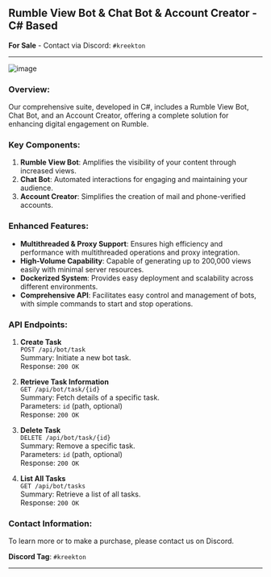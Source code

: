 ## **Rumble View Bot & Chat Bot & Account Creator - C# Based**

**For Sale** - Contact via Discord: `#kreekton`

---

![image](https://github.com/kreekton/RumbleViewBot/assets/26024932/fb7e66b3-494b-44c2-bf06-01ad35b037c8)


### **Overview:**
Our comprehensive suite, developed in C#, includes a Rumble View Bot, Chat Bot, and an Account Creator, offering a complete solution for enhancing digital engagement on Rumble.

### **Key Components:**

1. **Rumble View Bot**: Amplifies the visibility of your content through increased views.
2. **Chat Bot**: Automated interactions for engaging and maintaining your audience.
3. **Account Creator**: Simplifies the creation of mail and phone-verified accounts.

### **Enhanced Features:**

- **Multithreaded & Proxy Support**: Ensures high efficiency and performance with multithreaded operations and proxy integration.
- **High-Volume Capability**: Capable of generating up to 200,000 views easily with minimal server resources.
- **Dockerized System**: Provides easy deployment and scalability across different environments.
- **Comprehensive API**: Facilitates easy control and management of bots, with simple commands to start and stop operations.

### **API Endpoints:**

1. **Create Task**  
   `POST /api/bot/task`  
   Summary: Initiate a new bot task.  
   Response: `200 OK`

2. **Retrieve Task Information**  
   `GET /api/bot/task/{id}`  
   Summary: Fetch details of a specific task.  
   Parameters: `id` (path, optional)  
   Response: `200 OK`

3. **Delete Task**  
   `DELETE /api/bot/task/{id}`  
   Summary: Remove a specific task.  
   Parameters: `id` (path, optional)  
   Response: `200 OK`

4. **List All Tasks**  
   `GET /api/bot/tasks`  
   Summary: Retrieve a list of all tasks.  
   Response: `200 OK`

### **Contact Information:**
To learn more or to make a purchase, please contact us on Discord.

**Discord Tag**: `#kreekton`

---
